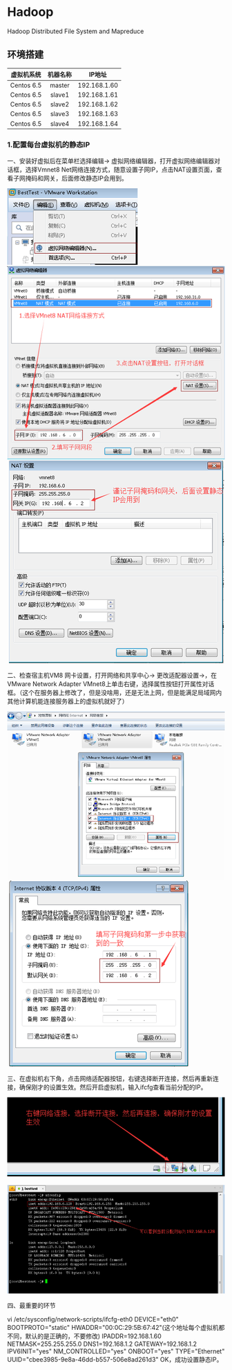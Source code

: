 # Hadoop
Hadoop Distributed File System and Mapreduce
## 环境搭建

|虚拟机系统|机器名称|IP地址|
|---|:---:|---|
|Centos 6.5|master|192.168.1.60|
|Centos 6.5|slave1|192.168.1.61|
|Centos 6.5|slave2|192.168.1.62|
|Centos 6.5|slave3|192.168.1.63|
|Centos 6.5|slave4|192.168.1.64|

### 1.配置每台虚拟机的静态IP
一、安装好虚拟后在菜单栏选择编辑→ 虚拟网络编辑器，打开虚拟网络编辑器对话框，选择Vmnet8 Net网络连接方式，随意设置子网IP，点击NAT设置页面，查看子网掩码和网关，后面修改静态IP会用到。

![Image](/images/1.png)  ![Image](/images/2.png)  ![Image](/images/3.png)

二、检查宿主机VM8 网卡设置，打开网络和共享中心→ 更改适配器设置→，在VMware Network Adapter VMnet8上单击右键，选择属性按钮打开属性对话框。（这个在服务器上修改了，但是没啥用，还是无法上网，但是能满足局域网内其他计算机能连接服务器上的虚拟机就好了）

![Image](/images/4.png)  ![Image](/images/5.png)

三、在虚拟机右下角，点击网络适配器按钮，右键选择断开连接，然后再重新连接，确保刚才的设置生效。然后开启虚拟机，输入ifcfg查看当前分配的IP。

![Image](/images/6.png)  ![Image](/images/7.png)

四、最重要的环节

  vi /etc/sysconfig/network-scripts/ifcfg-eth0
  DEVICE="eth0"
  BOOTPROTO="static"
  HWADDR="00:0C:29:5B:67:42"(这个地址每个虚拟机都不同，默认的是正确的，不要修改)
IPADDR=192.168.1.60
NETMASK=255.255.255.0
DNS1=192.168.1.2
GATEWAY=192.168.1.2
IPV6INIT="yes"
NM_CONTROLLED="yes"
ONBOOT="yes"
TYPE="Ethernet"
UUID="cbee3985-9e8a-46dd-b557-506e8ad261d3"
    OK，成功设置静态IP。
